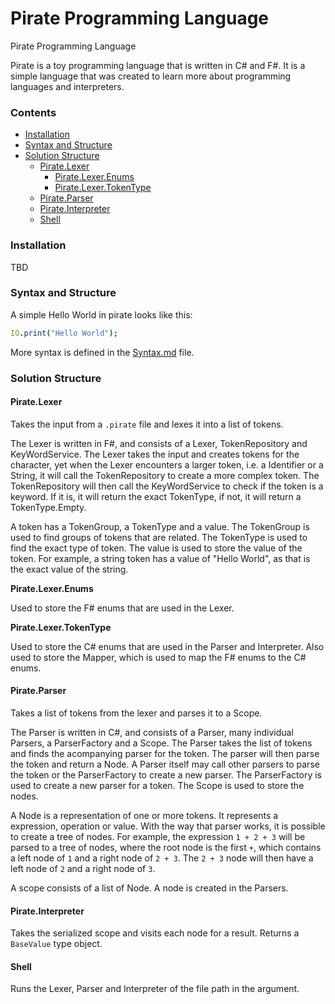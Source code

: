 # Pirate Programming Language

Pirate Programming Language

Pirate is a toy programming language that is written in C# and F#. It is a simple language that was created to learn more about programming languages and interpreters.

### Contents

* [Installation](./#installation)
* [Syntax and Structure](./#syntax-and-structure)
* [Solution Structure](./#solution-structure)
  * [Pirate.Lexer](./#piratelexer)
    * [Pirate.Lexer.Enums](./#piratelexerenums)
    * [Pirate.Lexer.TokenType](./#piratelexertokentype)
  * [Pirate.Parser](./#pirateparser)
  * [Pirate.Interpreter](./#pirateinterpreter)
  * [Shell](./#shell)

### Installation

TBD

### Syntax and Structure

A simple Hello World in pirate looks like this:

```nim
IO.print("Hello World");
```

More syntax is defined in the [Syntax.md](syntax.md) file.

### Solution Structure

#### Pirate.Lexer


Takes the input from a `.pirate` file and lexes it into a list of tokens.

The Lexer is written in F#, and consists of a Lexer, TokenRepository and KeyWordService. The Lexer takes the input and creates tokens for the character, yet when the Lexer encounters a larger token, i.e. a Identifier or a String, it will call the TokenRepository to create a more complex token. The TokenRepository will then call the KeyWordService to check if the token is a keyword. If it is, it will return the exact TokenType, if not, it will return a TokenType.Empty.

A token has a TokenGroup, a TokenType and a value. The TokenGroup is used to find groups of tokens that are related. The TokenType is used to find the exact type of token. The value is used to store the value of the token. For example, a string token has a value of "Hello World", as that is the exact value of the string.

**Pirate.Lexer.Enums**

Used to store the F# enums that are used in the Lexer.

**Pirate.Lexer.TokenType**

Used to store the C# enums that are used in the Parser and Interpreter. Also used to store the Mapper, which is used to map the F# enums to the C# enums.

#### Pirate.Parser

Takes a list of tokens from the lexer and parses it to a Scope.

The Parser is written in C#, and consists of a Parser, many individual Parsers, a ParserFactory and a Scope. The Parser takes the list of tokens and finds the acompanying parser for the token. The parser will then parse the token and return a Node. A Parser itself may call other parsers to parse the token or the ParserFactory to create a new parser. The ParserFactory is used to create a new parser for a token. The Scope is used to store the nodes.

A Node is a representation of one or more tokens. It represents a expression, operation or value. With the way that parser works, it is possible to create a tree of nodes. For example, the expression `1 + 2 + 3` will be parsed to a tree of nodes, where the root node is the first `+`, which contains a left node of `1` and a right node of `2 + 3`. The `2 + 3` node will then have a left node of `2` and a right node of `3`.

A scope consists of a list of Node. A node is created in the Parsers.

#### Pirate.Interpreter

Takes the serialized scope and visits each node for a result. Returns a `BaseValue` type object.

#### Shell

Runs the Lexer, Parser and Interpreter of the file path in the argument.
